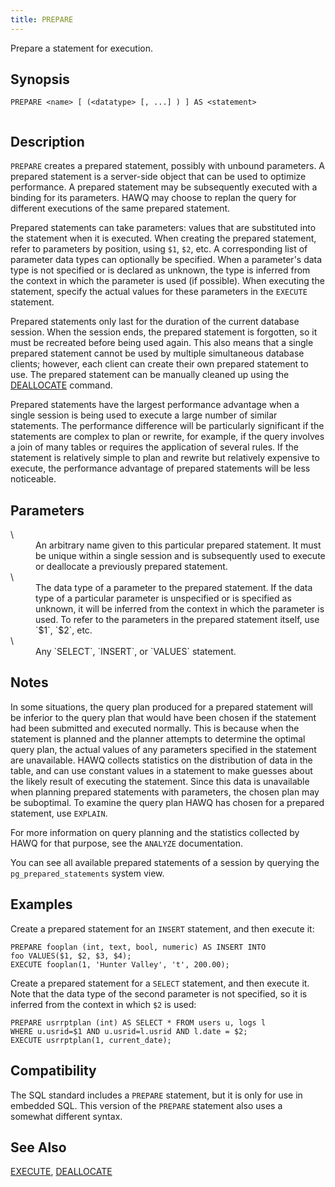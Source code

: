 ```yaml
---
title: PREPARE
---
```


<!--
Licensed to the Apache Software Foundation (ASF) under one
or more contributor license agreements.  See the NOTICE file
distributed with this work for additional information
regarding copyright ownership.  The ASF licenses this file
to you under the Apache License, Version 2.0 (the
"License"); you may not use this file except in compliance
with the License.  You may obtain a copy of the License at

  http://www.apache.org/licenses/LICENSE-2.0

Unless required by applicable law or agreed to in writing,
software distributed under the License is distributed on an
"AS IS" BASIS, WITHOUT WARRANTIES OR CONDITIONS OF ANY
KIND, either express or implied.  See the License for the
specific language governing permissions and limitations
under the License.
-->

Prepare a statement for execution.

## Synopsis<a id="topic1__section2"></a>

``` pre
PREPARE <name> [ (<datatype> [, ...] ) ] AS <statement>
         
```

## Description<a id="topic1__section3"></a>

`PREPARE` creates a prepared statement, possibly with unbound parameters. A prepared statement is a server-side object that can be used to optimize performance. A prepared statement may be subsequently executed with a binding for its parameters. HAWQ may choose to replan the query for different executions of the same prepared statement.

Prepared statements can take parameters: values that are substituted into the statement when it is executed. When creating the prepared statement, refer to parameters by position, using `$1`, `$2`, etc. A corresponding list of parameter data types can optionally be specified. When a parameter's data type is not specified or is declared as unknown, the type is inferred from the context in which the parameter is used (if possible). When executing the statement, specify the actual values for these parameters in the `EXECUTE` statement.

Prepared statements only last for the duration of the current database session. When the session ends, the prepared statement is forgotten, so it must be recreated before being used again. This also means that a single prepared statement cannot be used by multiple simultaneous database clients; however, each client can create their own prepared statement to use. The prepared statement can be manually cleaned up using the [DEALLOCATE](DEALLOCATE.html) command.

Prepared statements have the largest performance advantage when a single session is being used to execute a large number of similar statements. The performance difference will be particularly significant if the statements are complex to plan or rewrite, for example, if the query involves a join of many tables or requires the application of several rules. If the statement is relatively simple to plan and rewrite but relatively expensive to execute, the performance advantage of prepared statements will be less noticeable.

## Parameters<a id="topic1__section4"></a>

<dt> \<name\>   </dt>
<dd>An arbitrary name given to this particular prepared statement. It must be unique within a single session and is subsequently used to execute or deallocate a previously prepared statement.</dd>

<dt> \<datatype\>   </dt>
<dd>The data type of a parameter to the prepared statement. If the data type of a particular parameter is unspecified or is specified as unknown, it will be inferred from the context in which the parameter is used. To refer to the parameters in the prepared statement itself, use `$1`, `$2`, etc.</dd>

<dt> \<statement\>   </dt>
<dd>Any `SELECT`, `INSERT`, or `VALUES` statement.</dd>

## Notes<a id="topic1__section5"></a>

In some situations, the query plan produced for a prepared statement will be inferior to the query plan that would have been chosen if the statement had been submitted and executed normally. This is because when the statement is planned and the planner attempts to determine the optimal query plan, the actual values of any parameters specified in the statement are unavailable. HAWQ collects statistics on the distribution of data in the table, and can use constant values in a statement to make guesses about the likely result of executing the statement. Since this data is unavailable when planning prepared statements with parameters, the chosen plan may be suboptimal. To examine the query plan HAWQ has chosen for a prepared statement, use `EXPLAIN`.

For more information on query planning and the statistics collected by HAWQ for that purpose, see the `ANALYZE` documentation.

You can see all available prepared statements of a session by querying the `pg_prepared_statements` system view.

## Examples<a id="topic1__section6"></a>

Create a prepared statement for an `INSERT` statement, and then execute it:

``` pre
PREPARE fooplan (int, text, bool, numeric) AS INSERT INTO 
foo VALUES($1, $2, $3, $4);
EXECUTE fooplan(1, 'Hunter Valley', 't', 200.00);
```

Create a prepared statement for a `SELECT` statement, and then execute it. Note that the data type of the second parameter is not specified, so it is inferred from the context in which `$2` is used:

``` pre
PREPARE usrrptplan (int) AS SELECT * FROM users u, logs l 
WHERE u.usrid=$1 AND u.usrid=l.usrid AND l.date = $2;
EXECUTE usrrptplan(1, current_date);
```

## Compatibility<a id="topic1__section7"></a>

The SQL standard includes a `PREPARE` statement, but it is only for use in embedded SQL. This version of the `PREPARE` statement also uses a somewhat different syntax.

## See Also<a id="topic1__section8"></a>

[EXECUTE](EXECUTE.html), [DEALLOCATE](DEALLOCATE.html)
